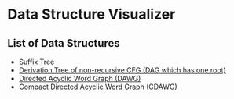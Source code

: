 # Data Structure Visualizer

## List of Data Structures

- [Suffix Tree](https://kg86.github.io/visds/dist/vis_suffix_tree.html)
- [Derivation Tree of non-recursive CFG (DAG which has one root)](https://kg86.github.io/visds/dist/vis_dag.html)
- [Directed Acyclic Word Graph (DAWG)](https://kg86.github.io/visds/dist/vis_dawg.html)
- [Compact Directed Acyclic Word Graph (CDAWG)](https://kg86.github.io/visds/dist/vis_cdawg.html)
